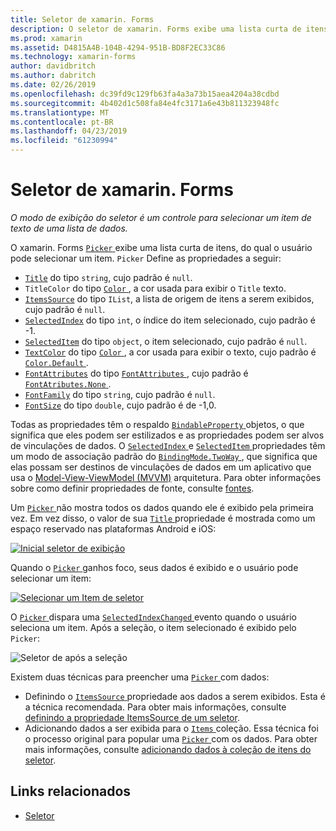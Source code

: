```yaml
---
title: Seletor de xamarin. Forms
description: O seletor de xamarin. Forms exibe uma lista curta de itens, do qual o usuário pode selecionar um item. Este artigo explica como usar a classe de seletor para selecionar um item de texto em uma lista de dados.
ms.prod: xamarin
ms.assetid: D4815A4B-104B-4294-951B-BD8F2EC33C86
ms.technology: xamarin-forms
author: davidbritch
ms.author: dabritch
ms.date: 02/26/2019
ms.openlocfilehash: dc39fd9c129fb63fa4a3a73b15aea4204a38cdbd
ms.sourcegitcommit: 4b402d1c508fa84e4fc3171a6e43b811323948fc
ms.translationtype: MT
ms.contentlocale: pt-BR
ms.lasthandoff: 04/23/2019
ms.locfileid: "61230994"
---
```

# <a name="xamarinforms-picker"></a>Seletor de xamarin. Forms

_O modo de exibição do seletor é um controle para selecionar um item de texto de uma lista de dados._

O xamarin. Forms [ `Picker` ](xref:Xamarin.Forms.Picker) exibe uma lista curta de itens, do qual o usuário pode selecionar um item. `Picker` Define as propriedades a seguir:

- [`Title`](xref:Xamarin.Forms.Picker.Title) do tipo `string`, cujo padrão é `null`.
- `TitleColor` do tipo [ `Color` ](xref:Xamarin.Forms.Color), a cor usada para exibir o `Title` texto.
- [`ItemsSource`](xref:Xamarin.Forms.Picker.ItemsSource) do tipo `IList`, a lista de origem de itens a serem exibidos, cujo padrão é `null`.
- [`SelectedIndex`](xref:Xamarin.Forms.Picker.SelectedIndex) do tipo `int`, o índice do item selecionado, cujo padrão é -1.
- [`SelectedItem`](xref:Xamarin.Forms.Picker.SelectedItem) do tipo `object`, o item selecionado, cujo padrão é `null`.
- [`TextColor`](xref:Xamarin.Forms.Picker.TextColor) do tipo [ `Color` ](xref:Xamarin.Forms.Color), a cor usada para exibir o texto, cujo padrão é [ `Color.Default` ](xref:Xamarin.Forms.Color.Default).
- [`FontAttributes`](xref:Xamarin.Forms.Picker.FontAttributes) do tipo [ `FontAttributes` ](xref:Xamarin.Forms.FontAttributes), cujo padrão é [ `FontAtributes.None` ](xref:Xamarin.Forms.FontAttributes.None).
- [`FontFamily`](xref:Xamarin.Forms.Picker.FontFamily) do tipo `string`, cujo padrão é `null`.
- [`FontSize`](xref:Xamarin.Forms.Picker.FontSize) do tipo `double`, cujo padrão é de -1,0.

Todas as propriedades têm o respaldo [ `BindableProperty` ](xref:Xamarin.Forms.BindableProperty) objetos, o que significa que eles podem ser estilizados e as propriedades podem ser alvos de vinculações de dados. O [ `SelectedIndex` ](xref:Xamarin.Forms.Picker.SelectedIndex) e [ `SelectedItem` ](xref:Xamarin.Forms.Picker.SelectedItem) propriedades têm um modo de associação padrão do [ `BindingMode.TwoWay` ](xref:Xamarin.Forms.BindingMode.TwoWay), que significa que elas possam ser destinos de vinculações de dados em um aplicativo que usa o [Model-View-ViewModel (MVVM)](~/xamarin-forms/enterprise-application-patterns/mvvm.md) arquitetura. Para obter informações sobre como definir propriedades de fonte, consulte [fontes](~/xamarin-forms/user-interface/text/fonts.md).

Um [ `Picker` ](xref:Xamarin.Forms.Picker) não mostra todos os dados quando ele é exibido pela primeira vez. Em vez disso, o valor de sua [ `Title` ](xref:Xamarin.Forms.Picker.Title) propriedade é mostrada como um espaço reservado nas plataformas Android e iOS:

[![](images/picker-initial.png "Inicial seletor de exibição")](images/picker-initial-large.png#lightbox "inicial seletor de exibição")

Quando o [ `Picker` ](xref:Xamarin.Forms.Picker) ganhos foco, seus dados é exibido e o usuário pode selecionar um item:

[![](images/picker-selection.png "Selecionar um Item de seletor")](images/picker-selection-large.png#lightbox "seletor para selecionar um Item")

O [ `Picker` ](xref:Xamarin.Forms.Picker) dispara uma [ `SelectedIndexChanged` ](xref:Xamarin.Forms.Picker.SelectedIndexChanged) evento quando o usuário seleciona um item. Após a seleção, o item selecionado é exibido pelo `Picker`:

![](images/picker-after-selection.png "Seletor de após a seleção")

Existem duas técnicas para preencher uma [ `Picker` ](xref:Xamarin.Forms.Picker) com dados:

- Definindo o [ `ItemsSource` ](xref:Xamarin.Forms.Picker.ItemsSource) propriedade aos dados a serem exibidos. Esta é a técnica recomendada. Para obter mais informações, consulte [definindo a propriedade ItemsSource de um seletor](populating-itemssource.md).
- Adicionando dados a ser exibida para o [ `Items` ](xref:Xamarin.Forms.Picker.Items) coleção. Essa técnica foi o processo original para popular uma [ `Picker` ](xref:Xamarin.Forms.Picker) com os dados. Para obter mais informações, consulte [adicionando dados à coleção de itens do seletor](populating-items.md).

## <a name="related-links"></a>Links relacionados

- [Seletor](xref:Xamarin.Forms.Picker)

